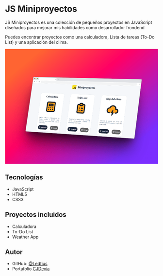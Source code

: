 # JS Miniproyectos

JS Miniproyectos es una colección de pequeños proyectos en JavaScript diseñados para mejorar mis habilidades como desarrollador frondend

Puedes encontrar proyectos como una calculadora, Lista de tareas (To-Do List) y una aplicación del clima.

![Mockup de los miniproyectos](/public/mockup-landing-page.png)

## Tecnologías

- JavaScript
- HTML5
- CSS3

## Proyectos incluidos

- Calculadora
- To-Do List
- Weather App

## Autor

- GitHub: [@Ledtius](https://github.com/Ledtius)
- Portafolio [CJDevia](https://cjdevia.netlify.app/)
